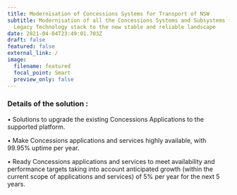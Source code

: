 ```yaml
---
title: Modernisation of Concessions Systems for Transport of NSW
subtitle: Modernisation of all the Concessions Systems and Subsystems from teh
  Legacy Technology stack to the new stable and reliable landscape
date: 2021-04-04T23:49:01.703Z
draft: false
featured: false
external_link: /
image:
  filename: featured
  focal_point: Smart
  preview_only: false
---
```

### Details of the solution :

<!--StartFragment-->

• Solutions to upgrade the existing Concessions  Applications to the supported platform.

• Make Concessions applications and services highly available, with 99.95% uptime per year.

• Ready Concessions applications and services to meet availability and performance targets taking into account anticipated growth (within the current scope of applications and services) of 5% per year for the next 5 years.

<!--EndFragment-->